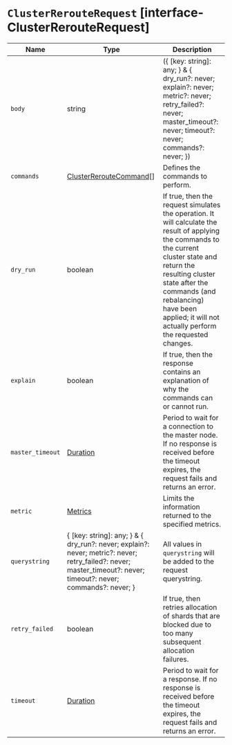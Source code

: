 # `ClusterRerouteRequest` [interface-ClusterRerouteRequest]

| Name | Type | Description |
| - | - | - |
| `body` | string | ({ [key: string]: any; } & { dry_run?: never; explain?: never; metric?: never; retry_failed?: never; master_timeout?: never; timeout?: never; commands?: never; }) | All values in `body` will be added to the request body. |
| `commands` | [ClusterRerouteCommand](./ClusterRerouteCommand.md)[] | Defines the commands to perform. |
| `dry_run` | boolean | If true, then the request simulates the operation. It will calculate the result of applying the commands to the current cluster state and return the resulting cluster state after the commands (and rebalancing) have been applied; it will not actually perform the requested changes. |
| `explain` | boolean | If true, then the response contains an explanation of why the commands can or cannot run. |
| `master_timeout` | [Duration](./Duration.md) | Period to wait for a connection to the master node. If no response is received before the timeout expires, the request fails and returns an error. |
| `metric` | [Metrics](./Metrics.md) | Limits the information returned to the specified metrics. |
| `querystring` | { [key: string]: any; } & { dry_run?: never; explain?: never; metric?: never; retry_failed?: never; master_timeout?: never; timeout?: never; commands?: never; } | All values in `querystring` will be added to the request querystring. |
| `retry_failed` | boolean | If true, then retries allocation of shards that are blocked due to too many subsequent allocation failures. |
| `timeout` | [Duration](./Duration.md) | Period to wait for a response. If no response is received before the timeout expires, the request fails and returns an error. |
